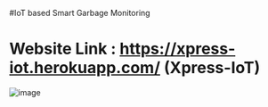 
#IoT based Smart Garbage Monitoring
# Website Link : https://xpress-iot.herokuapp.com/ (Xpress-IoT)

![image](https://user-images.githubusercontent.com/88020536/180460264-27d99eb8-271e-420a-94a1-da563cfed5b4.png)

